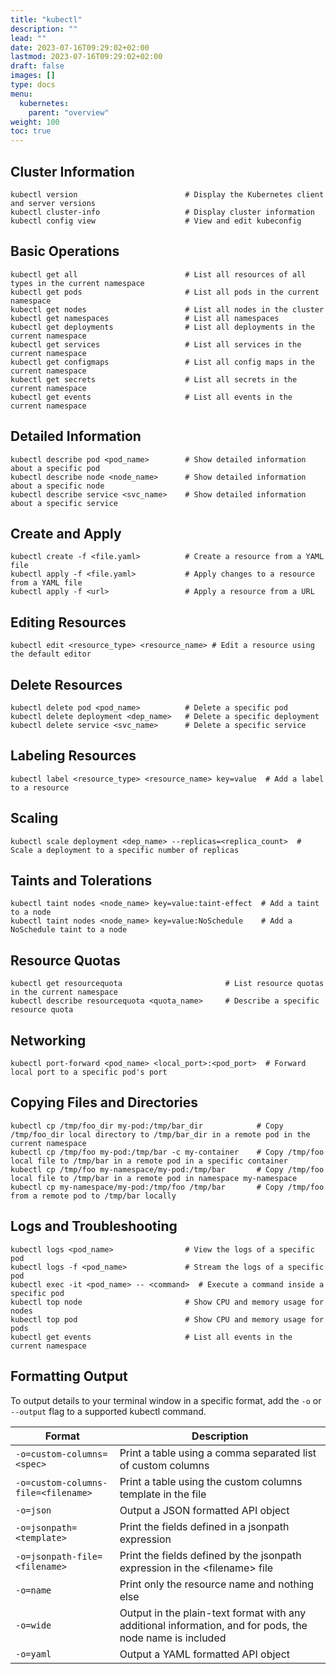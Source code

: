 ```yaml
---
title: "kubectl"
description: ""
lead: ""
date: 2023-07-16T09:29:02+02:00
lastmod: 2023-07-16T09:29:02+02:00
draft: false
images: []
type: docs
menu:
  kubernetes:
    parent: "overview"
weight: 100
toc: true
---
```

## Cluster Information
```shell
kubectl version                        # Display the Kubernetes client and server versions
kubectl cluster-info                   # Display cluster information
kubectl config view                    # View and edit kubeconfig
```

## Basic Operations
```shell
kubectl get all                        # List all resources of all types in the current namespace
kubectl get pods                       # List all pods in the current namespace
kubectl get nodes                      # List all nodes in the cluster
kubectl get namespaces                 # List all namespaces
kubectl get deployments                # List all deployments in the current namespace
kubectl get services                   # List all services in the current namespace
kubectl get configmaps                 # List all config maps in the current namespace
kubectl get secrets                    # List all secrets in the current namespace
kubectl get events                     # List all events in the current namespace
```

## Detailed Information
```shell
kubectl describe pod <pod_name>        # Show detailed information about a specific pod
kubectl describe node <node_name>      # Show detailed information about a specific node
kubectl describe service <svc_name>    # Show detailed information about a specific service
```

## Create and Apply
```shell
kubectl create -f <file.yaml>          # Create a resource from a YAML file
kubectl apply -f <file.yaml>           # Apply changes to a resource from a YAML file
kubectl apply -f <url>                 # Apply a resource from a URL
```

## Editing Resources
```shell
kubectl edit <resource_type> <resource_name> # Edit a resource using the default editor
```

## Delete Resources
```shell
kubectl delete pod <pod_name>          # Delete a specific pod
kubectl delete deployment <dep_name>   # Delete a specific deployment
kubectl delete service <svc_name>      # Delete a specific service
```

## Labeling Resources
```shell
kubectl label <resource_type> <resource_name> key=value  # Add a label to a resource
```

## Scaling
```shell
kubectl scale deployment <dep_name> --replicas=<replica_count>  # Scale a deployment to a specific number of replicas
```

## Taints and Tolerations
```shell
kubectl taint nodes <node_name> key=value:taint-effect  # Add a taint to a node
kubectl taint nodes <node_name> key=value:NoSchedule    # Add a NoSchedule taint to a node
```

## Resource Quotas
```shell
kubectl get resourcequota                       # List resource quotas in the current namespace
kubectl describe resourcequota <quota_name>     # Describe a specific resource quota
```

## Networking
```shell
kubectl port-forward <pod_name> <local_port>:<pod_port>  # Forward local port to a specific pod's port
```

## Copying Files and Directories
```shell
kubectl cp /tmp/foo_dir my-pod:/tmp/bar_dir            # Copy /tmp/foo_dir local directory to /tmp/bar_dir in a remote pod in the current namespace
kubectl cp /tmp/foo my-pod:/tmp/bar -c my-container    # Copy /tmp/foo local file to /tmp/bar in a remote pod in a specific container
kubectl cp /tmp/foo my-namespace/my-pod:/tmp/bar       # Copy /tmp/foo local file to /tmp/bar in a remote pod in namespace my-namespace
kubectl cp my-namespace/my-pod:/tmp/foo /tmp/bar       # Copy /tmp/foo from a remote pod to /tmp/bar locally
```

## Logs and Troubleshooting
```shell
kubectl logs <pod_name>                # View the logs of a specific pod
kubectl logs -f <pod_name>             # Stream the logs of a specific pod
kubectl exec -it <pod_name> -- <command>  # Execute a command inside a specific pod
kubectl top node                       # Show CPU and memory usage for nodes
kubectl top pod                        # Show CPU and memory usage for pods
kubectl get events                     # List all events in the current namespace
```

## Formatting Output
To output details to your terminal window in a specific format, add the `-o` or `--output` flag to a supported kubectl command.


| Format                                   | Description                                                                                              |
|------------------------------------------|----------------------------------------------------------------------------------------------------------|
| `-o=custom-columns=<spec>`               | Print a table using a comma separated list of custom columns                                             |
| `-o=custom-columns-file=<filename>`      | Print a table using the custom columns template in the <filename> file                             |
| `-o=json`                                | Output a JSON formatted API object                                                                       |
| `-o=jsonpath=<template>`                 | Print the fields defined in a jsonpath expression                                                        |
| `-o=jsonpath-file=<filename>`            | Print the fields defined by the jsonpath expression in the &lt;filename&gt; file                         |
| `-o=name`                                | Print only the resource name and nothing else                                                            |
| `-o=wide`                                | Output in the plain-text format with any additional information, and for pods, the node name is included |
| `-o=yaml`                                | Output a YAML formatted API object                                                                       |
